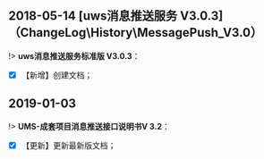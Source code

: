 
##  2018-05-14 [uws消息推送服务 V3.0.3]（ChangeLog\History\MessagePush_V3.0）

!> **uws消息推送服务标准版 V3.0.3**：  
 
- [x]  【新增】创建文档；

##  2019-01-03

!> **UMS-成套项目消息推送接口说明书V 3.2**：  
 
- [x]  【更新】更新最新版文档；

[^footnote]:这是注释文本